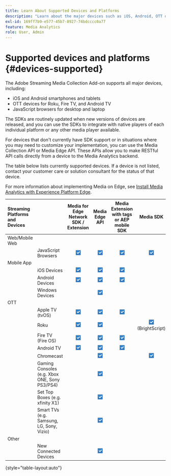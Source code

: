 ```yaml
---
title: Learn About Supported Devices and Platforms
description: "Learn about the major devices such as iOS, Android, OTT devices, and JavaScript browsers that the Streaming Media Collection Add-on supports."
exl-id: 169ff7b9-e577-45b7-8927-74bdcccc0a77
feature: Media Analytics
role: User, Admin
---
```

# Supported devices and platforms {#devices-supported}

The Adobe Streaming Media Collection Add-on supports all major devices, including:

* iOS and Android smartphones and tablets
* OTT devices for Roku, Fire TV, and Android TV
* JavaScript browsers for desktop and laptop

The SDKs are routinely updated when new versions of devices are released, and you can use the SDKs to integrate with native players of each individual platform or any other media player available.

For devices that don't currently have SDK support or in situations where you may need to customize your implementation, you can use the Media Collection API or Media Edge API. These APIs allow you to make RESTful API calls directly from a device to the Media Analytics backend.

The table below lists currently supported devices. If a device is not listed, contact your customer care or solution consultant for the status of that device.

For more information about implementing Media on Edge, see [Install Media Analytics with Experience Platform Edge](/help/implementation/edge/implementation-edge.md).

| Streaming Platforms and Devices | | Media for Edge Network SDK / Extension |  Media Edge API | Media Extension with tags or AEP mobile SDK | Media SDK | Media Collection API |
|:---|:---|:---:|:---:|:---:|:---:|:---:|
| Web/Mobile Web | | | | | |
| | JavaScript Browsers | ![Supported](/help/assets/icon-blue-check.png) | ![Supported](/help/assets/icon-blue-check.png) | ![Supported](/help/assets/icon-blue-check.png) | ![Supported](/help/assets/icon-blue-check.png) | ![Supported](/help/assets/icon-blue-check.png) |
| Mobile App | | | | | |
| | iOS Devices | ![Supported](/help/assets/icon-blue-check.png) | ![Supported](/help/assets/icon-blue-check.png) | ![Supported](/help/assets/icon-blue-check.png) | | ![Supported](/help/assets/icon-blue-check.png) | |
| | Android Devices | ![Supported](/help/assets/icon-blue-check.png) | ![Supported](/help/assets/icon-blue-check.png) | ![Supported](/help/assets/icon-blue-check.png) | | ![Supported](/help/assets/icon-blue-check.png) |
| | Windows Devices | | ![Supported](/help/assets/icon-blue-check.png) | | | ![Supported](/help/assets/icon-blue-check.png) |
| OTT | | | | | | |
| | Apple TV  (tvOS) | ![Supported](/help/assets/icon-blue-check.png) | ![Supported](/help/assets/icon-blue-check.png) | ![Supported](/help/assets/icon-blue-check.png) | | ![Supported](/help/assets/icon-blue-check.png) |
| | Roku | ![Supported](/help/assets/icon-blue-check.png) | ![Supported](/help/assets/icon-blue-check.png) | | ![Supported](/help/assets/icon-blue-check.png)<br>(BrightScript) | ![Supported](/help/assets/icon-blue-check.png)<br>(native) |
| | Fire TV (Fire OS) | ![Supported](/help/assets/icon-blue-check.png) | ![Supported](/help/assets/icon-blue-check.png) | ![Supported](/help/assets/icon-blue-check.png) | | ![Supported](/help/assets/icon-blue-check.png) |
| | Android TV | ![Supported](/help/assets/icon-blue-check.png) | ![Supported](/help/assets/icon-blue-check.png) | ![Supported](/help/assets/icon-blue-check.png) | | ![Supported](/help/assets/icon-blue-check.png) |
| | Chromecast | | ![Supported](/help/assets/icon-blue-check.png) | | ![Supported](/help/assets/icon-blue-check.png) | ![Supported](/help/assets/icon-blue-check.png) |
| | Gaming Consoles (e.g. Xbox ONE, Sony PS3/PS4) | | ![Supported](/help/assets/icon-blue-check.png) | | | ![Supported](/help/assets/icon-blue-check.png)          |
| | Set Top Boxes (e.g. xfinity X1) | | ![Supported](/help/assets/icon-blue-check.png) | | | ![Supported](/help/assets/icon-blue-check.png) |
| | Smart TVs (e.g. Samsung, LG, Sony, Vizio) | | ![Supported](/help/assets/icon-blue-check.png) | | | ![Supported](/help/assets/icon-blue-check.png) |
| Other | | | | | | |
| | New Connected Devices | | ![Supported](/help/assets/icon-blue-check.png) | | | ![Supported](/help/assets/icon-blue-check.png) |

{style="table-layout:auto"}
